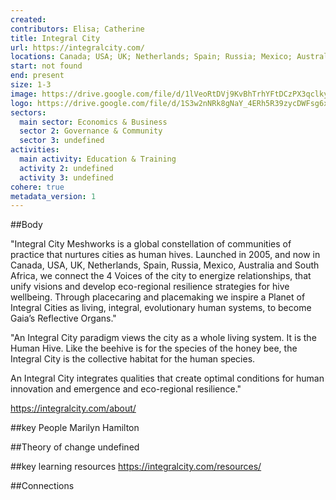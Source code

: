 ```yaml
---
created:
contributors: Elisa; Catherine
title: Integral City
url: https://integralcity.com/
locations: Canada; USA; UK; Netherlands; Spain; Russia; Mexico; Australia; South Africa
start: not found
end: present
size: 1-3
image: https://drive.google.com/file/d/1lVeoRtDVj9KvBhTrhYFtDCzPX3qclkyV/view?usp=drive_link
logo: https://drive.google.com/file/d/1S3w2nNRk8gNaY_4ERh5R39zycDWFsg6x/view?usp=drive_link
sectors:
  main sector: Economics & Business
  sector 2: Governance & Community
  sector 3: undefined
activities: 
  main activity: Education & Training
  activity 2: undefined
  activity 3: undefined
cohere: true
metadata_version: 1
---
```



##Body

"Integral City Meshworks is a global constellation of communities of practice that nurtures cities as human hives. Launched in 2005, and now in Canada, USA, UK, Netherlands, Spain, Russia, Mexico, Australia and South Africa, we connect the 4 Voices of the city to energize relationships, that unify visions and develop eco-regional resilience strategies for hive wellbeing. Through placecaring and placemaking we inspire a Planet of Integral Cities as living, integral, evolutionary human systems, to become Gaia’s Reflective Organs."

"An Integral City paradigm views the city as a whole living system. It is the Human Hive. Like the beehive is for the species of the honey bee, the Integral City is the collective habitat for the human species.

An Integral City integrates qualities that create optimal conditions for human innovation and emergence and eco-regional resilience."

https://integralcity.com/about/


##key People
Marilyn Hamilton

##Theory of change
undefined

##key learning resources
https://integralcity.com/resources/

##Connections


